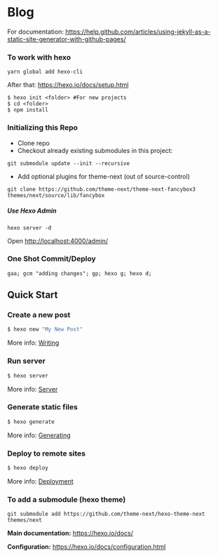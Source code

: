 # Blog
For documentation: https://help.github.com/articles/using-jekyll-as-a-static-site-generator-with-github-pages/

### To work with hexo

```yarn global add hexo-cli```

After that: https://hexo.io/docs/setup.html

```
$ hexo init <folder> #For new projects
$ cd <folder>
$ npm install
```

### Initializing this Repo

* Clone repo
* Checkout already existing submodules in this project:
```
git submodule update --init --recursive
```
* Add optional plugins for theme-next (out of source-control)
```
git clone https://github.com/theme-next/theme-next-fancybox3 themes/next/source/lib/fancybox
```

##### Use Hexo Admin
```
hexo server -d
```
Open [http://localhost:4000/admin/](http://localhost:4000/admin/)

### One Shot Commit/Deploy

`gaa; gcm "adding changes"; gp; hexo g; hexo d; `

## Quick Start

### Create a new post

``` bash
$ hexo new "My New Post"
```

More info: [Writing](https://hexo.io/docs/writing.html)

### Run server

``` bash
$ hexo server
```

More info: [Server](https://hexo.io/docs/server.html)

### Generate static files

``` bash
$ hexo generate
```

More info: [Generating](https://hexo.io/docs/generating.html)

### Deploy to remote sites

``` bash
$ hexo deploy
```

More info: [Deployment](https://hexo.io/docs/deployment.html)

### To add a submodule (hexo theme)
`git submodule add https://github.com/theme-next/hexo-theme-next themes/next` 

**Main documentation:** https://hexo.io/docs/

**Configuration:** https://hexo.io/docs/configuration.html
